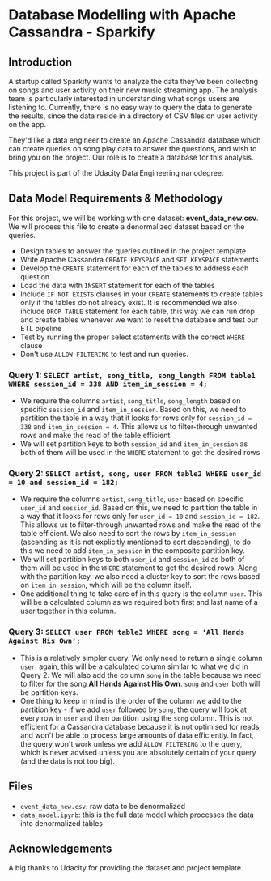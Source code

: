 # Database Modelling with Apache Cassandra - Sparkify

## Introduction
A startup called Sparkify wants to analyze the data they've been collecting on songs and user activity on their new music streaming app. The analysis team is particularly interested in understanding what songs users are listening to. Currently, there is no easy way to query the data to generate the results, since the data reside in a directory of CSV files on user activity on the app.

They'd like a data engineer to create an Apache Cassandra database which can create queries on song play data to answer the questions, and wish to bring you on the project. Our role is to create a database for this analysis. 

This project is part of the Udacity Data Engineering nanodegree.

## Data Model Requirements & Methodology
For this project, we will be working with one dataset: **event_data_new.csv**. We will process this file to create a denormalized dataset based on the queries. 

  - Design tables to answer the queries outlined in the project template
  - Write Apache Cassandra `CREATE KEYSPACE` and `SET KEYSPACE` statements
  - Develop the `CREATE` statement for each of the tables to address each question
  - Load the data with `INSERT` statement for each of the tables
  - Include `IF NOT EXISTS` clauses in your `CREATE` statements to create tables only if the tables do not already exist. It is recommended we also include `DROP TABLE` statement for each table, this way we can run drop and create tables whenever we want to reset the database and test our ETL pipeline
  - Test by running the proper select statements with the correct `WHERE` clause
  - Don't use `ALLOW FILTERING` to test and run queries.

### Query 1: `SELECT artist, song_title, song_length FROM table1 WHERE session_id = 338 AND item_in_session = 4;`

  - We require the columns `artist`, `song_title`, `song_length` based on specific `session_id` and `item_in_session`. Based on this, we need to partition the table in a way that it looks for rows only for `session_id = 338` and `item_in_session = 4`. This allows us to filter-through unwanted rows and make the read of the table efficient.
  - We will set partition keys to both `session_id` and `item_in_session` as both of them will be used in the `WHERE` statement to get the desired rows

### Query 2: `SELECT artist, song, user FROM table2 WHERE user_id = 10 and session_id = 182;`

  - We require the columns `artist`, `song_title`, `user` based on specific `user_id` and `session_id`. Based on this, we need to partition the table in a way that it looks for rows only for `user_id = 10` and `session_id = 182`. This allows us to filter-through unwanted rows and make the read of the table efficient. We also need to sort the rows by `item_in_session` (ascending as it is not explicitly mentioned to sort descending), to do this we need to add `item_in_session` in the composite partition key.
  - We will set partition keys to both `user_id` and `session_id` as both of them will be used in the `WHERE` statement to get the desired rows. Along with the partition key, we also need a cluster key to sort the rows based on `item_in_session`, which will be the column itself.
  - One additional thing to take care of in this query is the column `user`. This will be a calculated column as we required both first and last name of a user together in this column.

### Query 3: `SELECT user FROM table3 WHERE song = 'All Hands Against His Own';`

  - This is a relatively simpler query. We only need to return a single column `user`, again, this will be a calculated column similar to what we did in Query 2. We will also add the column `song` in the table because we need to filter for the song **All Hands Against His Own**. `song` and `user` both will be partition keys.
  - One thing to keep in mind is the order of the column we add to the partition key - if we add `user` followed by `song`, the query will look at every row in `user` and then partition using the `song` column. This is not efficient for a Cassandra database because it is not optimised for reads, and won't be able to process large amounts of data efficiently. In fact, the query won't work unless we add `ALLOW FILTERING` to the query, which is never advised unless you are absolutely certain of your query (and the data is not too big).

## Files
  - `event_data_new.csv`: raw data to be denormalized 
  - `data_model.ipynb`: this is the full data model which processes the data into denormalized tables

## Acknowledgements
A big thanks to Udacity for providing the dataset and project template. 

